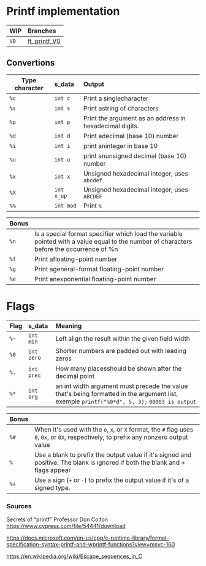 # Printf implementation

| WIP | Branches |
|-|:-|
| `V0` | [ft_printf_V0](https://github.com/Matthew-Dreemurr/42_printf/tree/ft_printf_V0) |

## Convertions

| Type character | s_data | Output|
|-|:-|:-|
| `%c` | `int c` | Print a singlecharacter |
| `%s` | `int s` | Print astring of characters |
| `%p` | `int p` | Print the argument as an address in hexadecimal digits. |
| `%d` | `int d` | Print adecimal (base 10) number |
| `%i` | `int i` | print aninteger in base 10 |
| `%u` | `int u` | print anunsigned decimal (base 10) number |
| `%x` | `int x` | Unsigned hexadecimal integer; uses `abcdef` |
| `%X` | `int x_up` | Unsigned hexadecimal integer; uses `ABCDEF` |
| `%%` | `int mod` | Print `%` |

| **Bonus** |  |
|-|:-|
| `%n` | Is a special format specifier which load the variable pointed with a value equal to the number of characters before the occurrence of %n|
| `%f` | Print afloating-point number |
| `%g` | Print ageneral-format floating-point number |
| `%e` | Print anexponential floating-point number |

# Flags

| Flag | s_data | Meaning |
|-|:-|:-|
| `%-` | `int min` | Left align the result within the given field width |
| `%0` | `int zero` | Shorter numbers are padded out with leading zeros |
| `%.` | `int prec` | How many placesshould be shown after the decimal point |
| `%*` | `int arg` | an int width argument must precede the value that's being formatted in the argument list, exemple `printf("%0*d", 5, 3);` `00003 is output` |

| **Bonus** |  |
| ------------- |:-------------|
| `%#` | When it's used with the `o`, `x`, or `X` format, the `#` flag uses `0`, `0x`, or `0X`, respectively, to prefix any nonzero output value |
| `% ` | Use a blank to prefix the output value if it's signed and positive. The blank is ignored if both the blank and + flags appear |
| `%+` | Use a sign (`+` or `-`) to prefix the output value if it's of a signed type. |

### Sources

Secrets of “printf” Professor Don Colton
  https://www.cypress.com/file/54441/download

https://docs.microsoft.com/en-us/cpp/c-runtime-library/format-specification-syntax-printf-and-wprintf-functions?view=msvc-160

https://en.wikipedia.org/wiki/Escape_sequences_in_C
